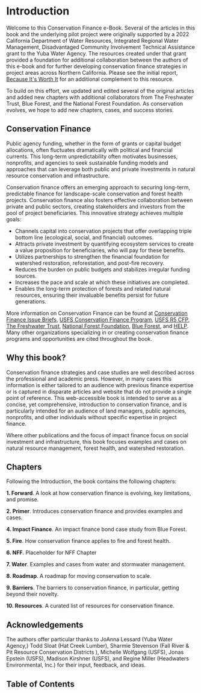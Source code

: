 # Introduction
Welcome to this Conservation Finance e-Book. Several of the articles in this book and the underlying pilot project were originally supported by a 2022 California Department of Water Resources, Integrated Regional Water Management, Disadvantaged Community Involvement Technical Assistance grant to the Yuba Water Agency. The resources created under that grant provided a foundation for additional collaboration between the authors of this e-book and for further developing conservation finance strategies in project areas across Northern California. Please see the initial report, [Because It's Worth It](http://gg.gg/1aut0n) for an additional complement to this resource.

To build on this effort, we updated and edited several of the original articles and added new chapters with additional collaborators from The Freshwater Trust, Blue Forest, and the National Forest Foundation. As conservation evolves, we hope to add new chapters, cases, and success stories.

## Conservation Finance
Public agency funding, whether in the form of grants or capital budget allocations, often fluctuates dramatically with political and financial currents. This long-term unpredictability often motivates businesses, nonprofits, and agencies to seek sustainable funding models and approaches that can leverage both public and private investments in natural resource conservation and infrastructure.

Conservation finance offers an emerging approach to securing long-term, predictable finance for landscape-scale conservation and forest health projects. Conservation finance also fosters effective collaboration between private and public sectors, creating stakeholders and investors from the pool of project beneficiaries. This innovative strategy achieves multiple goals:

- Channels capital into conservation projects that offer overlapping triple bottom line (ecological, social, and financial) outcomes.
- Attracts private investment by quantifying ecosystem services to create a value proposition for beneficiaries, who will pay for these benefits.
- Utilizes partnerships to strengthen the financial foundation for watershed restoration, reforestation, and post-fire recovery.
- Reduces the burden on public budgets and stabilizes irregular funding sources.
- Increases the pace and scale at which these initiatives are completed.
- Enables the long-term protection of forests and related natural resources, ensuring their invaluable benefits persist for future generations.

More information on Conservation Finance can be found at [Conservation Finance Issue Briefs](http://gg.gg/1aut36), [USFS Conservation Finance Program](http://gg.gg/1aut3c), [USFS R5 CFP](http://gg.gg/1aut3r), [The Freshwater Trust](https://www.thefreshwatertrust.org/), [National Forest Foundation](http://gg.gg/1bap8q), [Blue Forest](https://blueforest.org), and [HELP](https://www.healthyeldorado.org/). Many other organizations specializing in or creating conservation finance programs and opportunities are cited throughout the book. 

## Why this book?
Conservation finance strategies and case studies are well described across the professional and academic press. However, in many cases this information is either tailored to an audience with previous finance expertise or is captured in disparate articles and website that do not provide a single point of reference. This web-accessible book is intended to serve as a concise, yet comprehensive, introduction to conservation finance, and is particularly intended for an audience of land managers, public agencies, nonprofits, and other individuals without specific expertise in  project finance.

Where other publications and the focus of impact finance focus on social investment and infrastructure, this book focuses examples and cases on natural resource management, forest health, and watershed restoration.

## Chapters
Following the Introduction, the book contains the following chapters:

**1. Forward**. A look at how conservation finance is evolving, key limitations, and promise.

**2. Primer**. Introduces conservation finance and provides examples and cases.

**4. Impact Finance**. An impact finance bond case study from Blue Forest.

**5. Fire**. How conservation finance applies to fire and forest health.

**6. NFF**. Placeholder for NFF Chapter

**7. Water**. Examples and cases from water and stormwater management.

**8. Roadmap**. A roadmap for moving conservation to scale.

**9. Barriers**. The barriers to conservation finance, in particular, getting beyond their novelty.

**10. Resources**. A curated list of resources for conservation finance.

## Acknowledgements

The authors offer particular thanks to JoAnna Lessard (Yuba Water Agency,) Todd Sloat (Hat Creek Lumber), Sharmie Stevenson (Fall River & Pit Resource Conservation Districts ), Michelle Wolfgang (USFS), Jonas Epstein (USFS), Madison Kirshner (USFS), and Regine Miller (Headwaters Environmental, Inc.) for their input, feedback, and ideas.


## Table of Contents

```{tableofcontents}

```
